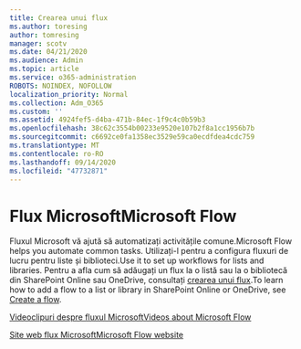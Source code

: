 ```yaml
---
title: Crearea unui flux
ms.author: toresing
author: tomresing
manager: scotv
ms.date: 04/21/2020
ms.audience: Admin
ms.topic: article
ms.service: o365-administration
ROBOTS: NOINDEX, NOFOLLOW
localization_priority: Normal
ms.collection: Adm_O365
ms.custom: ''
ms.assetid: 4924fef5-d4ba-471b-84ec-1f9c4c0b59b3
ms.openlocfilehash: 38c62c3554b00233e9520e107b2f8a1cc1956b7b
ms.sourcegitcommit: c6692ce0fa1358ec3529e59ca0ecdfdea4cdc759
ms.translationtype: MT
ms.contentlocale: ro-RO
ms.lasthandoff: 09/14/2020
ms.locfileid: "47732871"
---
```

# <a name="microsoft-flow"></a><span data-ttu-id="ee647-102">Flux Microsoft</span><span class="sxs-lookup"><span data-stu-id="ee647-102">Microsoft Flow</span></span>

<span data-ttu-id="ee647-103">Fluxul Microsoft vă ajută să automatizați activitățile comune.</span><span class="sxs-lookup"><span data-stu-id="ee647-103">Microsoft Flow helps you automate common tasks.</span></span> <span data-ttu-id="ee647-104">Utilizați-l pentru a configura fluxuri de lucru pentru liste și biblioteci.</span><span class="sxs-lookup"><span data-stu-id="ee647-104">Use it to set up workflows for lists and libraries.</span></span> <span data-ttu-id="ee647-105">Pentru a afla cum să adăugați un flux la o listă sau la o bibliotecă din SharePoint Online sau OneDrive, consultați [crearea unui flux](https://go.microsoft.com/fwlink/?linkid=869408).</span><span class="sxs-lookup"><span data-stu-id="ee647-105">To learn how to add a flow to a list or library in SharePoint Online or OneDrive, see [Create a flow](https://go.microsoft.com/fwlink/?linkid=869408).</span></span>
  
[<span data-ttu-id="ee647-106">Videoclipuri despre fluxul Microsoft</span><span class="sxs-lookup"><span data-stu-id="ee647-106">Videos about Microsoft Flow</span></span>](https://go.microsoft.com/fwlink/?linkid=864641)
  
[<span data-ttu-id="ee647-107">Site web flux Microsoft</span><span class="sxs-lookup"><span data-stu-id="ee647-107">Microsoft Flow website</span></span>](https://go.microsoft.com/fwlink/?linkid=864642)
  

